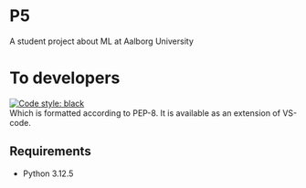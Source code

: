# P5
A student project about ML at Aalborg University

# To developers 
[![Code style: black](https://img.shields.io/badge/code%20style-black-000000.svg)](https://github.com/psf/black)  
Which is formatted according to PEP-8. It is available as an extension of VS-code. 

## Requirements
- Python 3.12.5   